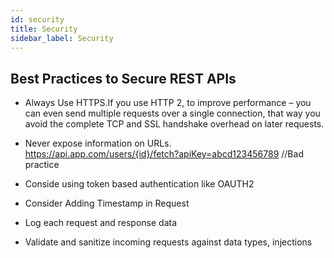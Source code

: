 ```yaml
---
id: security
title: Security 
sidebar_label: Security
---
```


## Best Practices to Secure REST APIs

* Always Use HTTPS.If you use HTTP 2, to improve performance – you can even send multiple requests over a single connection, that way you avoid the complete TCP and SSL handshake overhead on later requests.

* Never expose information on URLs. <https://api.app.com/users/{id}/fetch?apiKey=abcd123456789> //Bad practice

* Conside using token based authentication like OAUTH2

* Consider Adding Timestamp in Request

* Log each request and response data

* Validate and sanitize incoming requests against data types, injections
